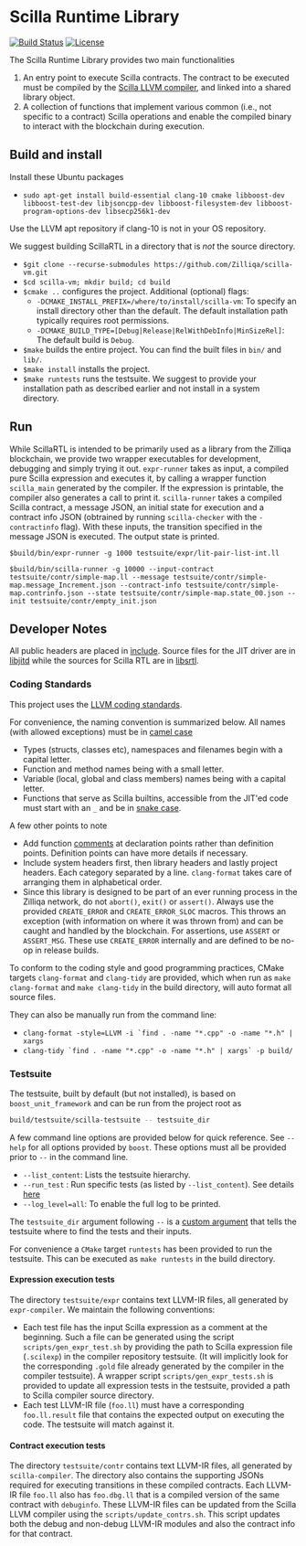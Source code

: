 # Scilla Runtime Library

[![Build Status](https://travis-ci.com/Zilliqa/scilla-vm.svg?branch=master)](https://travis-ci.com/Zilliqa/scilla-vm)
[![License](https://img.shields.io/badge/License-GPLv3-blue.svg)](https://github.com/Zilliqa/scilla/blob/master/LICENSE)

The Scilla Runtime Library provides two main functionalities

  1. An entry point to execute Scilla contracts. The contract to be executed
    must be compiled by the [Scilla LLVM compiler](https://github.com/Zilliqa/scilla-compiler),
    and linked into a shared library object.
  2. A collection of functions that implement various common (i.e., not specific to a contract)
    Scilla operations and enable the compiled binary to interact with the blockchain during
    execution.

## Build and install

Install these Ubuntu packages
  - `sudo apt-get install build-essential clang-10 cmake libboost-dev libboost-test-dev libjsoncpp-dev libboost-filesystem-dev libboost-program-options-dev libsecp256k1-dev`

Use the LLVM apt repository if clang-10 is not in your OS repository.

We suggest building ScillaRTL in a directory that is *not* the source directory.
  * `$git clone --recurse-submodules https://github.com/Zilliqa/scilla-vm.git`
  * `$cd scilla-vm; mkdir build; cd build`
  * `$cmake ..` configures the project.
    Additional (optional) flags:
    - `-DCMAKE_INSTALL_PREFIX=/where/to/install/scilla-vm`: To specify an install directory other
    than the default. The default installation path typically requires root permissions.
    - `-DCMAKE_BUILD_TYPE=[Debug|Release|RelWithDebInfo|MinSizeRel]`: The default build is `Debug`.
  * `$make` builds the entire project. You can find the built files in `bin/` and `lib/`.
  * `$make install` installs the project.
  * `$make runtests` runs the testsuite.
  We suggest to provide your installation path as described earlier and not install in a system
  directory.

## Run
While ScillaRTL is intended to be primarily used as a library from the Zilliqa blockchain,
we provide two wrapper executables for development, debugging and simply trying it out.
`expr-runner` takes as input, a compiled pure Scilla expression and executes it, by calling
a wrapper function `scilla_main` generated by the compiler. If the expression is printable,
the compiler also generates a call to print it.
`scilla-runner` takes a compiled Scilla contract, a message JSON, an initial state for execution
and a contract info JSON (obtrained by running `scilla-checker` with the `-contractinfo` flag).
With these inputs, the transition specified in the message JSON is executed. The output state
is printed.

```
$build/bin/expr-runner -g 1000 testsuite/expr/lit-pair-list-int.ll

$build/bin/scilla-runner -g 10000 --input-contract testsuite/contr/simple-map.ll --message testsuite/contr/simple-map.message_Increment.json --contract-info testsuite/contr/simple-map.contrinfo.json --state testsuite/contr/simple-map.state_00.json --init testsuite/contr/empty_init.json
```

## Developer Notes
All public headers are placed in [include](./include). Source files for the JIT driver are
in [libjitd](./libjitd) while the sources for Scilla RTL are in [libsrtl](./libsrtl).

### Coding Standards
This project uses the [LLVM coding standards](https://llvm.org/docs/CodingStandards.html).

For convenience, the naming convention is summarized below. All names (with allowed exceptions)
must be in [camel case](https://en.wikipedia.org/wiki/Camel_case)
  - Types (structs, classes etc), namespaces and filenames begin with a capital letter.
  - Function and method names being with a small letter.
  - Variable (local, global and class members) names being with a capital letter.
  - Functions that serve as Scilla builtins, accessible from the JIT'ed code
    must start with an `_` and be in [snake case](https://en.wikipedia.org/wiki/Snake_case).

A few other points to note
  - Add function [comments](https://llvm.org/docs/CodingStandards.html#doxygen-use-in-documentation-comments)
  at declaration points rather than definition points. Definition points
  can have more details if necessary.
  - Include system headers first, then library headers and lastly
  project headers. Each category separated by a line. `clang-format`
  takes care of arranging them in alphabetical order.
  - Since this library is designed to be part of an ever running process
  in the Zilliqa network, do not `abort()`, `exit()` or `assert()`.
  Always use the provided `CREATE_ERROR` and `CREATE_ERROR_SLOC` macros.
  This throws an exception (with information on where it was thrown from)
  and can be caught and handled by the blockchain. For assertions, use
  `ASSERT` or `ASSERT_MSG`. These use `CREATE_ERROR` internally and are
  defined to be no-op in release builds.

To conform to the coding style and good programming practices, CMake targets `clang-format`
and `clang-tidy` are provided, which when run as `make clang-format` and `make clang-tidy`
in the build directory, will auto format all source files.

They can also be manually run from the command line:
  - ```clang-format -style=LLVM -i `find . -name "*.cpp" -o -name "*.h" | xargs```
  - ```clang-tidy `find . -name "*.cpp" -o -name "*.h" | xargs` -p build/```

### Testsuite

The testsuite, built by default (but not installed), is based on `boost_unit_framework`
and can be run from the project root as
```bash
build/testsuite/scilla-testsuite -- testsuite_dir
```

A few command line options are provided below for quick reference.
See `--help` for all options provided by `boost`. These options must all be provided prior to `--` in the command line.

  - `--list_content`: Lists the testsuite hierarchy.
  - `--run_test` : Run specific tests (as listed by `--list_content`). See details
  [here](https://www.boost.org/doc/libs/1_72_0/libs/test/doc/html/boost_test/runtime_config/test_unit_filtering.html)
  - `--log_level=all`: To enable the full log to be printed.

The `testsuite_dir` argument following `--` is a [custom argument](https://www.boost.org/doc/libs/1_70_0/libs/test/doc/html/boost_test/runtime_config/custom_command_line_arguments.html)
that tells the testsuite where to find the tests and their inputs.

For convenience a `CMake` target `runtests` has been provided to run the testsuite. This can be
executed as `make runtests` in the build directory.

#### Expression execution tests
The directory `testsuite/expr` contains text LLVM-IR files, all generated by `expr-compiler`.
We maintain the following conventions:
  - Each test file has the input Scilla expression as a comment at the beginning.
  Such a file can be generated using the script `scripts/gen_expr_test.sh`
  by providing the path to Scilla expression file (`.scilexp`) in the
  compiler repository testsuite. (It will implicitly look for the corresponding
  `.gold` file already generated by the compiler in the compiler testsuite).
  A wrapper script `scripts/gen_expr_tests.sh` is provided to update all expression
  tests in the testsuite, provided a path to Scilla compiler source directory.
  - Each test LLVM-IR file (`foo.ll`) must have a corresponding `foo.ll.result`
  file that contains the expected output on executing the code.
  The testsuite will match against it.

#### Contract execution tests
The directory `testsuite/contr` contains text LLVM-IR files, all generated by `scilla-compiler`.
The directory also contains the supporting JSONs required for executing transitions in these compiled contracts. Each LLVM-IR file `foo.ll` also has `foo.dbg.ll` that is
a compiled version of the same contract with `debuginfo`. These LLVM-IR files can be
updated from the Scilla LLVM compiler using the `scripts/update_contrs.sh`. This
script updates both the debug and non-debug LLVM-IR modules and also the contract info
for that contract.
